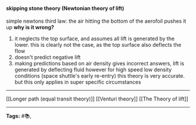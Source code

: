 #### skipping stone theory (Newtonian theory of lift)
simple newtons third law: the air hitting the bottom of the aerofoil pushes it up
__why is it wrong?__
1. it neglects the top surface, and assumes all lift is generated by the lower. this is clearly not the case, as the top surface also deflects the flow
2. doesn't predict negative lift
3. making predictions based on air density gives incorrect answers, lift is generated by deflecting fluid
however for high speed low density conditions (space shuttle's early re-entry) this theory is very accurate. but this only applies in super specific circumstances

---
[[Longer path (equal transit theory)]]
[[Venturi theory]]
[[The Theory of lift]]

---
**Tags:**
#📚,